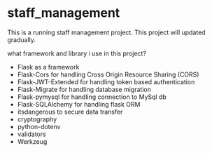 # staff_management
This is a running staff management project. This project will updated gradually.

what framework and library i use in this project?
- Flask as a framework
- Flask-Cors for handling Cross Origin Resource Sharing (CORS)
- Flask-JWT-Extended for handling token based authentication
- Flask-Migrate for handling database migration
- Flask-pymysql for handling connection to MySql db
- Flask-SQLAlchemy for handling flask ORM
- itsdangerous to secure data transfer
- cryptography
- python-dotenv
- validators
- Werkzeug
